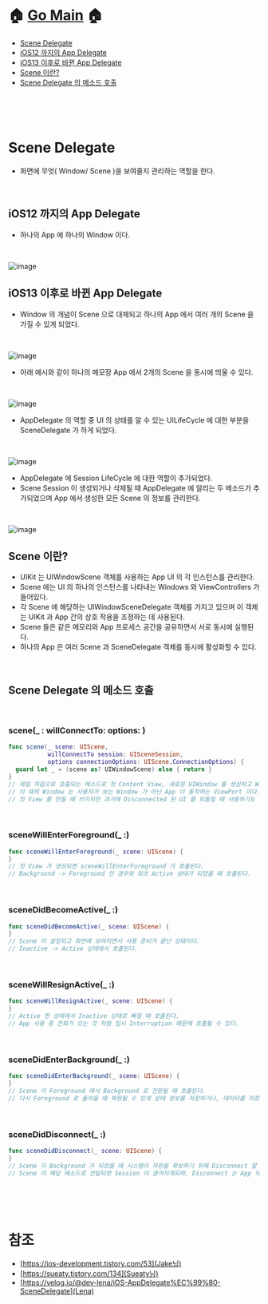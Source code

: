 # 🏠   [Go Main](https://github.com/Raccoon97/Swift/blob/main/README.md)   🏠
- [Scene Delegate](https://github.com/Raccoon97/Swift/blob/main/iOS/Scene%20Delegate.md#scene-delegate)
- [iOS12 까지의 App Delegate](https://github.com/Raccoon97/Swift/blob/main/iOS/Scene%20Delegate.md#ios12-%EA%B9%8C%EC%A7%80%EC%9D%98-app-delegate)
- [iOS13 이후로 바뀐 App Delegate](https://github.com/Raccoon97/Swift/blob/main/iOS/Scene%20Delegate.md#ios13-%EC%9D%B4%ED%9B%84%EB%A1%9C-%EB%B0%94%EB%80%90-app-delegate)
- [Scene 이란?](https://github.com/Raccoon97/Swift/blob/main/iOS/Scene%20Delegate.md#scene-%EC%9D%B4%EB%9E%80)
- [Scene Delegate 의 메소드 호출](https://github.com/Raccoon97/Swift/blob/main/iOS/Scene%20Delegate.md#scene-delegate-%EC%9D%98-%EB%A9%94%EC%86%8C%EB%93%9C-%ED%98%B8%EC%B6%9C)


<br><br><br>

# Scene Delegate
- 화면에 무엇( Window/ Scene )을 보여줄지 관리하는 역할을 한다.

<br>

## iOS12 까지의 App Delegate
- 하나의 App 에 하나의 Window 이다.

<br>

![image](https://user-images.githubusercontent.com/101554627/175017828-1a18ddab-1c1c-4804-9baf-72127715745c.png)

## iOS13 이후로 바뀐 App Delegate
- Window 의 개념이 Scene 으로 대체되고 하나의 App 에서 여러 개의 Scene 을 가질 수 있게 되었다.

<br>

![image](https://user-images.githubusercontent.com/101554627/175017838-36ca3dfc-e158-4248-a4d6-9dcc902e2181.png)
- 아래 예시와 같이 하나의 메모장 App 에서 2개의 Scene 을 동시에 띄울 수 있다.

<br>

![image](https://user-images.githubusercontent.com/101554627/175018913-8ba00d8a-0d21-41aa-bf81-b6bec1437e1f.png)

- AppDelegate 의 역할 중 UI 의 상태를 알 수 있는 UILifeCycle 에 대한 부분을 SceneDelegate 가 하게 되었다.

<br>

![image](https://user-images.githubusercontent.com/101554627/175018354-c886ccf0-f66c-438a-be3f-81b08f3e8472.png)
- AppDelegate 에 Session LifeCycle 에 대한 역할이 추가되었다.
- Scene Session 이 생성되거나 삭제될 때 AppDelegate 에 알리는 두 메소드가 추가되었으며 App 에서 생성한 모든 Scene 의 정보를 관리한다.
<br>

![image](https://user-images.githubusercontent.com/101554627/175018791-74f86477-1706-4dd0-a055-17ff4bfed4dd.png)


## Scene 이란?
- UIKit 는 UIWindowScene 객체를 사용하는 App UI 의 각 인스턴스를 관리한다.
- Scene 에는 UI 의 하나의 인스턴스를 나타내는 Windows 와 ViewControllers 가 들어있다.
- 각 Scene 에 해당하는 UIWindowSceneDelegate 객체를 가지고 있으며 이 객체는 UIKit 과 App 간의 상호 작용을 조정하는 데 사용된다.
- Scene 들은 같은 메모리와 App 프로세스 공간을 공유하면서 서로 동시에 실행된다.
- 하나의 App 은 여러 Scene 과 SceneDelegate 객체를 동시에 활성화할 수 있다.

<br>

## Scene Delegate 의 메소드 호출

<br>

### scene(_ : willConnectTo: options: )
```swift
func scene(_ scene: UIScene, 
           willConnectTo session: UISceneSession, 
           options connectionOptions: UIScene.ConnectionOptions) {
  guard let _ = (scene as? UIWindowScene) else { return }
}
// 제일 처음으로 호출되는 메소드로 첫 Content View, 새로운 UIWindow 를 생성하고 Window 의 RootViewController 를 설정한다.
// 이 때의 Window 는 사용자가 보는 Window 가 아닌 App 이 동작하는 ViewPort 이다.
// 첫 View 를 만들 때 쓰이지만 과거에 Disconnected 된 UI 를 되돌릴 때 사용하기도 한다.
```

<br>

### sceneWillEnterForeground(_ :)
```swift
func sceneWillEnterForeground(_ scene: UIScene) {
}
// 첫 View 가 생성되면 sceneWillEnterForeground 가 호출된다.
// Background -> Foreground 인 경우와 최초 Active 상태가 되었을 때 호출된다.
```

<br>

### sceneDidBecomeActive(_ :)
```swift
func sceneDidBecomeActive(_ scene: UIScene) {
}
// Scene 이 설정되고 화면에 보여지면서 사용 준비가 끝난 상태이다.
// Inactive -> Active 상태에서 호출된다.
```

<br>

### sceneWillResignActive(_ :)
```swift
func sceneWillResignActive(_ scene: UIScene) {
}
// Active 한 상태에서 Inactive 상태로 빠질 때 호출된다.
// App 사용 중 전화가 오는 것 처럼 임시 Interruption 때문에 호출될 수 있다.
```

<br>

### sceneDidEnterBackground(_ :)
```swift
func sceneDidEnterBackground(_ scene: UIScene) {
}
// Scene 이 Foreground 에서 Background 로 전환될 때 호출된다.
// 다시 Foreground 로 돌아올 때 복원될 수 있게 상태 정보를 저장하거나, 데이터를 저장, 공유 자원을 반환하는 일을 한다.
```

<br>

### sceneDidDisconnect(_ :)
```swift
func sceneDidDisconnect(_ scene: UIScene) {
}
// Scene 이 Background 가 되었을 때 시스템이 자원을 확보하기 위해 Disconnect 할 수 있다 --> Suspended
// Scene 이 해당 메소드로 전달되면 Session 이 끊어지게되며, Disconnect 는 App 의 종료와는 다르다
```

<br>

<br>

<br>

# 참조
- [https://ios-development.tistory.com/53](Jake님)
- [https://sueaty.tistory.com/134](Sueaty님)
- [https://velog.io/@dev-lena/iOS-AppDelegate%EC%99%80-SceneDelegate](Lena)
